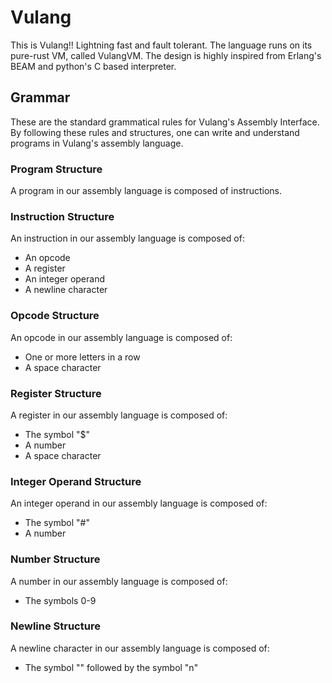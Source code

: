 # Vulang

This is Vulang!! Lightning fast and fault tolerant. The language runs on its pure-rust VM, called VulangVM. The design is highly inspired from Erlang's BEAM and python's C based interpreter.


## Grammar


These are the standard grammatical rules for Vulang's Assembly Interface. By following these rules and structures, one can write and understand programs in Vulang's assembly language.

### Program Structure

A program in our assembly language is composed of instructions.

### Instruction Structure

An instruction in our assembly language is composed of:

- An opcode
- A register
- An integer operand
- A newline character

### Opcode Structure

An opcode in our assembly language is composed of:

- One or more letters in a row
- A space character

### Register Structure

A register in our assembly language is composed of:

- The symbol "$"
- A number
- A space character

### Integer Operand Structure

An integer operand in our assembly language is composed of:

- The symbol "#"
- A number

### Number Structure

A number in our assembly language is composed of:

- The symbols 0-9

### Newline Structure

A newline character in our assembly language is composed of:

- The symbol "\" followed by the symbol "n"


